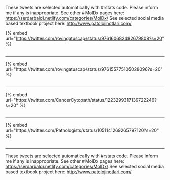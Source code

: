 

These tweets are selected automatically with #rstats code. Please inform me if any is inappropriate.
See other #MolDx pages here: https://serdarbalci.netlify.com/categories/MolDx/ 
See selected social media based textbook project here: http://www.patolojinotlari.com/

{% embed url="https://twitter.com/rovingatuscap/status/976160682482679808?s=20" %}<br>
<br>
<hr>
{% embed url="https://twitter.com/rovingatuscap/status/976155775105028096?s=20" %}<br>
<br>
<hr>
{% embed url="https://twitter.com/CancerCytopath/status/1223299317139722246?s=20" %}<br>
<br>
<hr>
{% embed url="https://twitter.com/Pathologists/status/1051141269265797120?s=20" %}<br>
<br>
<hr>


These tweets are selected automatically with #rstats code. Please inform me if any is inappropriate.
See other #MolDx pages here: https://serdarbalci.netlify.com/categories/MolDx/ 
See selected social media based textbook project here: http://www.patolojinotlari.com/
